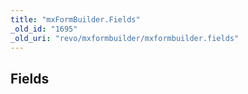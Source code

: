 ```yaml
---
title: "mxFormBuilder.Fields"
_old_id: "1695"
_old_uri: "revo/mxformbuilder/mxformbuilder.fields"
---
```


Fields
------